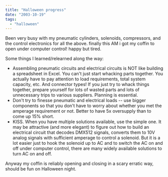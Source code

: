 ```yaml
---
title: "Halloween progress"
date: "2003-10-19"
tags: 
  - "halloween"
---
```


Been very busy with my pneumatic cylinders, solenoids, compressors, and the control electronics for all the above. finally this AM i got my coffin to open under computer control! happy but tired.

Some things I learned/relearned along the way:

- Assembling pneumatic circuits and electrical circuits is NOT like building a spreadsheet in Excel. You can't just start whacking parts together. You actually have to pay attention to load requirements, total system capacity, etc. And connector types! If you just try to whack things together, prepare yourself for lots of wasted parts and lots of unnecessary trips to various suppliers. Planning is essential.
- Don't try to finesse pneumatic and electrical loads -- use bigger components so that you don't have to worry about whether you met the amperage requirement or not. Better to have 5x oversupply than to come up 15% short.
- KISS. When you have multiple solutions available, use the simple one. It may be attractive (and more elegant) to figure out how to build an electrical circuit that decodes DMX512 signals, converts them to 10V analog signals with sufficient amperage to control a solenoid. But it is a lot easier just to hook the solenoid up to AC and to switch the AC on and off under computer control, there are many widely available solutions to turn AC on and off.

Anyway my coffin is reliably opening and closing in a scary erratic way, should be fun on Halloween night.
